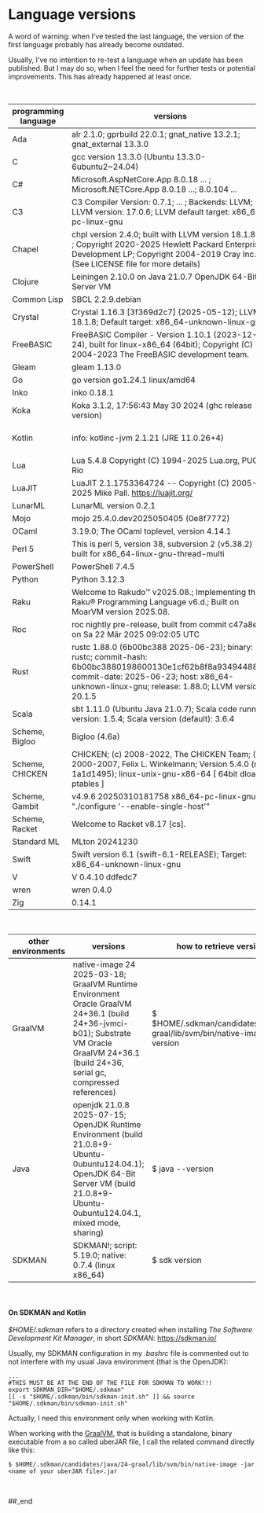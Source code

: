 # Language versions

A word of warning: when I've tested the last language, the version of the first language probably has already become outdated.

Usually, I've no intention to re-test a language when an update has been published. But I may do so, when I feel the need for further tests or potential improvements. This has already happened at least once.

<br/>

programming language | versions | Bash command to retrieve versions
--- | --- | ---
Ada | alr 2.1.0; gprbuild 22.0.1; gnat_native 13.2.1; gnat_external 13.3.0 | $ alr --version; $ alr toolchain
C | gcc version 13.3.0 (Ubuntu 13.3.0-6ubuntu2~24.04) | $ gcc --version
C# | Microsoft.AspNetCore.App 8.0.18 ... ; Microsoft.NETCore.App 8.0.18 ...; 8.0.104 ... | $ dotnet --list-runtimes; $ dotnet --list-sdks
C3 | C3 Compiler Version:       0.7.1; ... ; Backends: LLVM; LLVM version: 17.0.6; LLVM default target: x86_64-pc-linux-gnu | $ c3c -V
Chapel | chpl version 2.4.0; built with LLVM version 18.1.8; ... ; Copyright 2020-2025 Hewlett Packard Enterprise Development LP; Copyright 2004-2019 Cray Inc. (See LICENSE file for more details) | $ chpl --version
Clojure | Leiningen 2.10.0 on Java 21.0.7 OpenJDK 64-Bit Server VM | $ lein version
Common Lisp | SBCL 2.2.9.debian | $ sbcl --version
Crystal | Crystal 1.16.3 [3f369d2c7] (2025-05-12); LLVM: 18.1.8; Default target: x86_64-unknown-linux-gnu | $ crystal --version
FreeBASIC | FreeBASIC Compiler - Version 1.10.1 (2023-12-24), built for linux-x86_64 (64bit); Copyright (C) 2004-2023 The FreeBASIC development team. | $ fbc --version
Gleam | gleam 1.13.0 | $ gleam -V
Go | go version go1.24.1 linux/amd64 | $ go version
Inko | inko 0.18.1 | $ inko --version
Koka | Koka 3.1.2, 17:56:43 May 30 2024 (ghc release version) | $ koka --version
Kotlin | info: kotlinc-jvm 2.1.21 (JRE 11.0.26+4) | $ $HOME/.sdkman/candidates/kotlin/current/bin/kotlinc -version
Lua | Lua 5.4.8  Copyright (C) 1994-2025 Lua.org, PUC-Rio | $ lua -v
LuaJIT | LuaJIT 2.1.1753364724 -- Copyright (C) 2005-2025 Mike Pall. https://luajit.org/ | $ luajit -v
LunarML | LunarML version 0.2.1 | $ lunarml -v 
Mojo | mojo 25.4.0.dev2025050405 (0e8f7772) | $ mojo --version
OCaml | 3.19.0; The OCaml toplevel, version 4.14.1 | $ dune --version; $ ocaml --version
Perl 5 | This is perl 5, version 38, subversion 2 (v5.38.2) built for x86_64-linux-gnu-thread-multi | $ perl --version
PowerShell | PowerShell 7.4.5 | $ pwsh -v
Python | Python 3.12.3 | $ python3 --version
Raku | Welcome to Rakudo™ v2025.08.; Implementing the Raku® Programming Language v6.d.; Built on MoarVM version 2025.08. | $ raku -version
Roc | roc nightly pre-release, built from commit c47a8e9 on Sa 22 Mär 2025 09:02:05 UTC | $ roc --version
Rust | rustc 1.88.0 (6b00bc388 2025-06-23); binary: rustc; commit-hash: 6b00bc3880198600130e1cf62b8f8a93494488cc; commit-date: 2025-06-23; host: x86_64-unknown-linux-gnu; release: 1.88.0; LLVM version: 20.1.5 | $ rustc -V -v
Scala | sbt 1.11.0 (Ubuntu Java 21.0.7); Scala code runner version: 1.5.4; Scala version (default): 3.6.4 | $ sbt; $ sbt --version; $ scala --version
Scheme, Bigloo | Bigloo (4.6a) | $ bigloo -version
Scheme, CHICKEN | CHICKEN; (c) 2008-2022, The CHICKEN Team; (c) 2000-2007, Felix L. Winkelmann; Version 5.4.0 (rev 1a1d1495); linux-unix-gnu-x86-64 [ 64bit dload ptables ] | $ csc -version
Scheme, Gambit | v4.9.6 20250310181758 x86_64-pc-linux-gnu "./configure '--enable-single-host'" | $ gsc -v
Scheme, Racket | Welcome to Racket v8.17 [cs]. | $ racket --version
Standard ML | MLton 20241230 | $ mlton
Swift | Swift version 6.1 (swift-6.1-RELEASE); Target: x86_64-unknown-linux-gnu | $ swift --version
V | V 0.4.10 ddfedc7 | $ v version
wren | wren 0.4.0 | $ wren_cli --version
Zig | 0.14.1 | $ zig version

<br/>

other environments | versions | how to retrieve versions
--- | --- | ---
GraalVM | native-image 24 2025-03-18; GraalVM Runtime Environment Oracle GraalVM 24+36.1 (build 24+36-jvmci-b01); Substrate VM Oracle GraalVM 24+36.1 (build 24+36, serial gc, compressed references) | $ $HOME/.sdkman/candidates/java/24-graal/lib/svm/bin/native-image --version
Java | openjdk 21.0.8 2025-07-15; OpenJDK Runtime Environment (build 21.0.8+9-Ubuntu-0ubuntu124.04.1); OpenJDK 64-Bit Server VM (build 21.0.8+9-Ubuntu-0ubuntu124.04.1, mixed mode, sharing) | $ java --version
SDKMAN | SDKMAN!; script: 5.19.0; native: 0.7.4 (linux x86_64) | $ sdk version

<br/>

#### On SDKMAN and Kotlin

_$HOME/.sdkman_ refers to a directory created when installing _The Software Development Kit Manager_, in short _SDKMAN_: https://sdkman.io/

Usually, my SDKMAN configuration in my _.bashrc_ file is commented out to not interfere with my usual Java environment (that is the OpenJDK):

```
...
#THIS MUST BE AT THE END OF THE FILE FOR SDKMAN TO WORK!!!
export SDKMAN_DIR="$HOME/.sdkman"
[[ -s "$HOME/.sdkman/bin/sdkman-init.sh" ]] && source "$HOME/.sdkman/bin/sdkman-init.sh"
```

Actually, I need this environment only when working with Kotlin.

When working with the [GraalVM](https://github.com/practicalcomputerscience/MicrobenchmarkGPHLlanguages/tree/main/04%20-%20GraalVM#graal-virtual-machine-graalvm), that is building a standalone, binary executable from a so called uberJAR file, I call the related command directly like this:

```
$ $HOME/.sdkman/candidates/java/24-graal/lib/svm/bin/native-image -jar <name of your uberJAR file>.jar
```

<br/>

##_end
